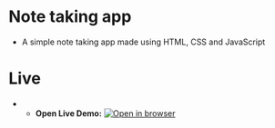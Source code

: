 # Note taking app
 - A simple note taking app made using HTML, CSS and JavaScript

# Live
 - - **Open Live Demo:** [![Open in browser](https://img.shields.io/badge/Open_in_browser-online_at_https_nebeyoumusie_github_io_note-app_--_svg?style=for-the-badge&logo=Netlify)](https://nebeyoumusie.github.io/note-app/)
